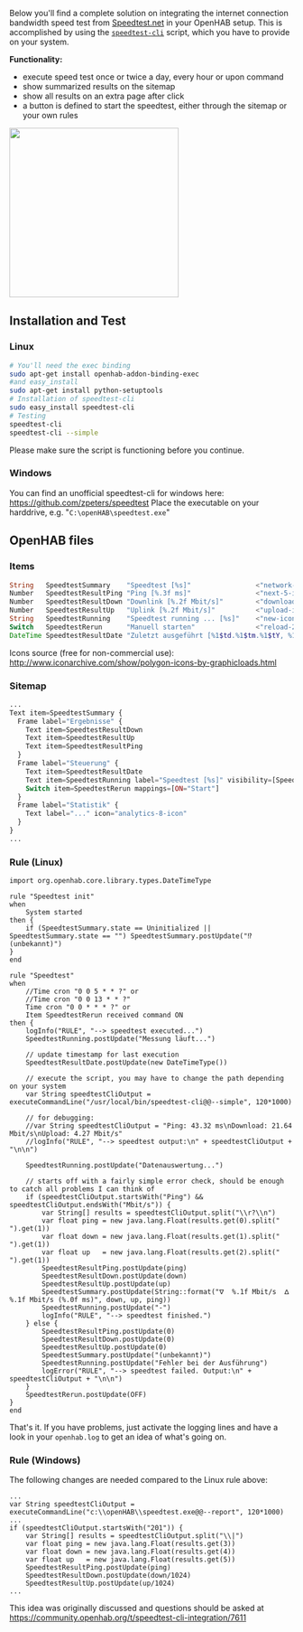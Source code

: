 Below you'll find a complete solution on integrating the internet connection bandwidth speed test from [Speedtest.net](http://www.speedtest.net) in your OpenHAB setup. This is accomplished by using the [`speedtest-cli`](https://github.com/sivel/speedtest-cli) script, which you have to provide on your system.

**Functionality:**
  * execute speed test once or twice a day, every hour or upon command
  * show summarized results on the sitemap
  * show all results on an extra page after click
  * a button is defined to start the speedtest, either through the sitemap or your own rules

<img src="https://community-openhab-org.s3-eu-central-1.amazonaws.com/original/2X/2/2b3ee536c3026d68191802329246b3bca6a7dd3f.png" width="300">

## Installation and Test
### Linux
```bash
# You'll need the exec binding
sudo apt-get install openhab-addon-binding-exec
#and easy_install
sudo apt-get install python-setuptools
# Installation of speedtest-cli
sudo easy_install speedtest-cli
# Testing
speedtest-cli
speedtest-cli --simple
```
Please make sure the script is functioning before you continue.

### Windows
You can find an unofficial speedtest-cli for windows here: https://github.com/zpeters/speedtest
Place the executable on your harddrive, e.g. "`C:\openHAB\speedtest.exe`"

## OpenHAB files

### Items
```php
String   SpeedtestSummary    "Speedtest [%s]"                <"network-icon">
Number   SpeedtestResultPing "Ping [%.3f ms]"                <"next-5-icon">
Number   SpeedtestResultDown "Downlink [%.2f Mbit/s]"        <"download-icon">
Number   SpeedtestResultUp   "Uplink [%.2f Mbit/s]"          <"upload-icon">
String   SpeedtestRunning    "Speedtest running ... [%s]"    <"new-icon">
Switch   SpeedtestRerun      "Manuell starten"               <"reload-2-icon">
DateTime SpeedtestResultDate "Zuletzt ausgeführt [%1$td.%1$tm.%1$tY, %1$tH:%1$tM Uhr]" <"problem-4-icon">
```
Icons source (free for non-commercial use): http://www.iconarchive.com/show/polygon-icons-by-graphicloads.html

### Sitemap
```php
...
Text item=SpeedtestSummary {
  Frame label="Ergebnisse" {
    Text item=SpeedtestResultDown
    Text item=SpeedtestResultUp
    Text item=SpeedtestResultPing
  }
  Frame label="Steuerung" {
    Text item=SpeedtestResultDate
    Text item=SpeedtestRunning label="Speedtest [%s]" visibility=[SpeedtestRunning != "-"]
    Switch item=SpeedtestRerun mappings=[ON="Start"]
  }
  Frame label="Statistik" {
    Text label="..." icon="analytics-8-icon"
  }
}
...
```

### Rule (Linux)
```Xtend
import org.openhab.core.library.types.DateTimeType
  
rule "Speedtest init"
when
	System started
then {
	if (SpeedtestSummary.state == Uninitialized || SpeedtestSummary.state == "") SpeedtestSummary.postUpdate("⁉ (unbekannt)")
}
end

rule "Speedtest"
when
  	//Time cron "0 0 5 * * ?" or
  	//Time cron "0 0 13 * * ?"
  	Time cron "0 0 * * * ?" or
  	Item SpeedtestRerun received command ON
then {
	logInfo("RULE", "--> speedtest executed...")
	SpeedtestRunning.postUpdate("Messung läuft...")
	
	// update timestamp for last execution
	SpeedtestResultDate.postUpdate(new DateTimeType())
	
	// execute the script, you may have to change the path depending on your system
	var String speedtestCliOutput = executeCommandLine("/usr/local/bin/speedtest-cli@@--simple", 120*1000)
	
	// for debugging:
	//var String speedtestCliOutput = "Ping: 43.32 ms\nDownload: 21.64 Mbit/s\nUpload: 4.27 Mbit/s"
	//logInfo("RULE", "--> speedtest output:\n" + speedtestCliOutput + "\n\n")
	
	SpeedtestRunning.postUpdate("Datenauswertung...")
	
	// starts off with a fairly simple error check, should be enough to catch all problems I can think of
	if (speedtestCliOutput.startsWith("Ping") && speedtestCliOutput.endsWith("Mbit/s")) {		
    	var String[] results = speedtestCliOutput.split("\\r?\\n")
    	var float ping = new java.lang.Float(results.get(0).split(" ").get(1))
    	var float down = new java.lang.Float(results.get(1).split(" ").get(1))
    	var float up   = new java.lang.Float(results.get(2).split(" ").get(1))
		SpeedtestResultPing.postUpdate(ping)
		SpeedtestResultDown.postUpdate(down)
		SpeedtestResultUp.postUpdate(up)
		SpeedtestSummary.postUpdate(String::format("ᐁ  %.1f Mbit/s  ᐃ %.1f Mbit/s (%.0f ms)", down, up, ping))
		SpeedtestRunning.postUpdate("-")
		logInfo("RULE", "--> speedtest finished.")
	} else {
		SpeedtestResultPing.postUpdate(0)
		SpeedtestResultDown.postUpdate(0)
		SpeedtestResultUp.postUpdate(0)
		SpeedtestSummary.postUpdate("(unbekannt)")
		SpeedtestRunning.postUpdate("Fehler bei der Ausführung")
		logError("RULE", "--> speedtest failed. Output:\n" + speedtestCliOutput + "\n\n")
	}
	SpeedtestRerun.postUpdate(OFF)
}
end
```

That's it. If you have problems, just activate the logging lines and have a look in your `openhab.log` to get an idea of what's going on.


### Rule (Windows)
The following changes are needed compared to the Linux rule above:

```Xtend
...
var String speedtestCliOutput = executeCommandLine("c:\\openHAB\\speedtest.exe@@--report", 120*1000)
...
if (speedtestCliOutput.startsWith("201")) {        
    var String[] results = speedtestCliOutput.split("\\|")
    var float ping = new java.lang.Float(results.get(3))
    var float down = new java.lang.Float(results.get(4))
    var float up   = new java.lang.Float(results.get(5))
    SpeedtestResultPing.postUpdate(ping)
    SpeedtestResultDown.postUpdate(down/1024)
    SpeedtestResultUp.postUpdate(up/1024)
...
```

This idea was originally discussed and questions should be asked at https://community.openhab.org/t/speedtest-cli-integration/7611